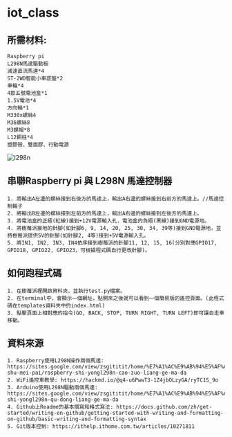 # iot_class
## 所需材料:
	Raspberry pi
 	L298N馬達驅動板
	減速直流馬達*4
   	ST-2WD智能小車底盤*2
   	車輪*4
   	4節五號電池盒*1
   	1.5V電池*4
   	方向輪*1
   	M330x螺絲4
   	M36螺絲8
   	M3螺帽*8
   	L12銅柱*4
   	塑膠殼、雙面膠、行動電源
![l298n](https://github.com/user-attachments/assets/09a8252d-c26e-4307-8d96-a9a346536354)
 ## 串聯Raspberry pi 與 L298N 馬達控制器
 	1. 將輸出A左邊的螺絲接到右後方的馬達上，輸出A右邊的螺絲接到右前方的馬達上。//馬達控制輪子
  	2. 將輸出B左邊的螺絲接到左前方的馬達上，輸出A右邊的螺絲接到左後方的馬達上。
	3. 將電池盒的正極(紅線)接到+12V電源輸入孔，電池盒的負極(黑線)接到GND電源地。
	4. 將樹莓派接地的針腳(如針腳6, 9, 14, 20, 25, 30, 34, 39等)接到GND電源地，並將樹莓派提供5V的針腳(如針腳2, 4等)接到+5V電源輸入孔。
 	5. 將IN1, IN2, IN3, IN4依序接到樹莓派的針腳11, 12, 15, 16(分別對應GPIO17, GPIO18, GPIO22, GPIO23，可根據程式碼自行更改針腳)。
 ## 如何跑程式碼
 	1. 在樹莓派裡開啟資料夾，並執行test.py檔案。
	2. 在terminal中，會顯示一個網址，點開來之後就可以看到一個簡易版的遙控頁面。(此程式碼在templates資料夾中的index.html)
	3. 點擊頁面上相對應的指令(GO, BACK, STOP, TURN RIGHT, TURN LEFT)即可讓自走車移動。
 ## 資料來源
 	1. Raspberry使用L298N操作兩個馬達: https://sites.google.com/view/zsgititit/home/%E7%A1%AC%E9%AB%94%E5%AF%A6%E4%BD%9C/raspberry-shu-mei-pai/raspberry-shi-yongl298n-cao-zuo-liang-ge-ma-da
 	2. WiFi遙控車教學: https://hackmd.io/@q4-u6PwwT3-1Z4jbOLzyGA/ryTC1S_9o
  	3. Arduino使用L298N驅動兩個馬達: https://sites.google.com/view/zsgititit/home/%E7%A1%AC%E9%AB%94%E5%AF%A6%E4%BD%9C/arduino/arduino-shi-yongl298n-qu-dong-liang-ge-ma-da
	4. Github上Readme的基本撰寫和格式寫法: https://docs.github.com/zh/get-started/writing-on-github/getting-started-with-writing-and-formatting-on-github/basic-writing-and-formatting-syntax
	5. Git版本控制: https://ithelp.ithome.com.tw/articles/10271811
